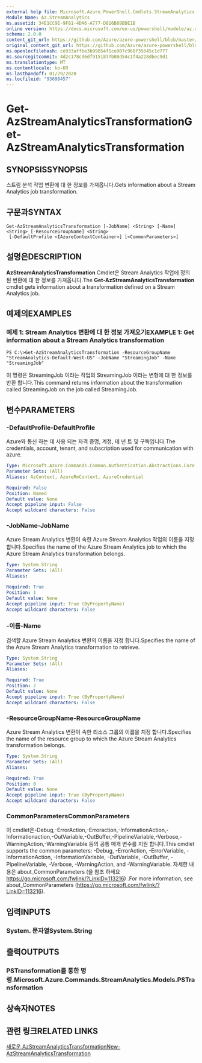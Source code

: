 ```yaml
---
external help file: Microsoft.Azure.PowerShell.Cmdlets.StreamAnalytics.dll-Help.xml
Module Name: Az.StreamAnalytics
ms.assetid: 34E1CC9E-9F81-4DA6-A777-D816B09BDE1B
online version: https://docs.microsoft.com/en-us/powershell/module/az.streamanalytics/get-azstreamanalyticstransformation
schema: 2.0.0
content_git_url: https://github.com/Azure/azure-powershell/blob/master/src/StreamAnalytics/StreamAnalytics/help/Get-AzStreamAnalyticsTransformation.md
original_content_git_url: https://github.com/Azure/azure-powershell/blob/master/src/StreamAnalytics/StreamAnalytics/help/Get-AzStreamAnalyticsTransformation.md
ms.openlocfilehash: ce933affbe3b99854f1ce907c968f35645c1d777
ms.sourcegitcommit: 4d2c178cd6df9151877b08d54c1f4a228dbec9d1
ms.translationtype: MT
ms.contentlocale: ko-KR
ms.lasthandoff: 01/29/2020
ms.locfileid: "93698457"
---
```

# <span data-ttu-id="0fc57-101">Get-AzStreamAnalyticsTransformation</span><span class="sxs-lookup"><span data-stu-id="0fc57-101">Get-AzStreamAnalyticsTransformation</span></span>

## <span data-ttu-id="0fc57-102">SYNOPSIS</span><span class="sxs-lookup"><span data-stu-id="0fc57-102">SYNOPSIS</span></span>
<span data-ttu-id="0fc57-103">스트림 분석 작업 변환에 대 한 정보를 가져옵니다.</span><span class="sxs-lookup"><span data-stu-id="0fc57-103">Gets information about a Stream Analytics job transformation.</span></span>

## <span data-ttu-id="0fc57-104">구문과</span><span class="sxs-lookup"><span data-stu-id="0fc57-104">SYNTAX</span></span>

```
Get-AzStreamAnalyticsTransformation [-JobName] <String> [-Name] <String> [-ResourceGroupName] <String>
 [-DefaultProfile <IAzureContextContainer>] [<CommonParameters>]
```

## <span data-ttu-id="0fc57-105">설명은</span><span class="sxs-lookup"><span data-stu-id="0fc57-105">DESCRIPTION</span></span>
<span data-ttu-id="0fc57-106">**AzStreamAnalyticsTransformation** Cmdlet은 Stream Analytics 작업에 정의 된 변환에 대 한 정보를 가져옵니다.</span><span class="sxs-lookup"><span data-stu-id="0fc57-106">The **Get-AzStreamAnalyticsTransformation** cmdlet gets information about a transformation defined on a Stream Analytics job.</span></span>

## <span data-ttu-id="0fc57-107">예제의</span><span class="sxs-lookup"><span data-stu-id="0fc57-107">EXAMPLES</span></span>

### <span data-ttu-id="0fc57-108">예제 1: Stream Analytics 변환에 대 한 정보 가져오기</span><span class="sxs-lookup"><span data-stu-id="0fc57-108">EXAMPLE 1: Get information about a Stream Analytics transformation</span></span>
```
PS C:\>Get-AzStreamAnalyticsTransformation -ResourceGroupName "StreamAnalytics-Default-West-US" -JobName "StreamingJob" -Name "StreamingJob"
```

<span data-ttu-id="0fc57-109">이 명령은 StreamingJob 이라는 작업의 StreamingJob 이라는 변형에 대 한 정보를 반환 합니다.</span><span class="sxs-lookup"><span data-stu-id="0fc57-109">This command returns information about the transformation called StreamingJob on the job called StreamingJob.</span></span>

## <span data-ttu-id="0fc57-110">변수</span><span class="sxs-lookup"><span data-stu-id="0fc57-110">PARAMETERS</span></span>

### <span data-ttu-id="0fc57-111">-DefaultProfile</span><span class="sxs-lookup"><span data-stu-id="0fc57-111">-DefaultProfile</span></span>
<span data-ttu-id="0fc57-112">Azure와 통신 하는 데 사용 되는 자격 증명, 계정, 테 넌 트 및 구독입니다.</span><span class="sxs-lookup"><span data-stu-id="0fc57-112">The credentials, account, tenant, and subscription used for communication with azure.</span></span>

```yaml
Type: Microsoft.Azure.Commands.Common.Authentication.Abstractions.Core.IAzureContextContainer
Parameter Sets: (All)
Aliases: AzContext, AzureRmContext, AzureCredential

Required: False
Position: Named
Default value: None
Accept pipeline input: False
Accept wildcard characters: False
```

### <span data-ttu-id="0fc57-113">-JobName</span><span class="sxs-lookup"><span data-stu-id="0fc57-113">-JobName</span></span>
<span data-ttu-id="0fc57-114">Azure Stream Analytics 변환이 속한 Azure Stream Analytics 작업의 이름을 지정 합니다.</span><span class="sxs-lookup"><span data-stu-id="0fc57-114">Specifies the name of the Azure Stream Analytics job to which the Azure Stream Analytics transformation belongs.</span></span>

```yaml
Type: System.String
Parameter Sets: (All)
Aliases:

Required: True
Position: 1
Default value: None
Accept pipeline input: True (ByPropertyName)
Accept wildcard characters: False
```

### <span data-ttu-id="0fc57-115">-이름</span><span class="sxs-lookup"><span data-stu-id="0fc57-115">-Name</span></span>
<span data-ttu-id="0fc57-116">검색할 Azure Stream Analytics 변환의 이름을 지정 합니다.</span><span class="sxs-lookup"><span data-stu-id="0fc57-116">Specifies the name of the Azure Stream Analytics transformation to retrieve.</span></span>

```yaml
Type: System.String
Parameter Sets: (All)
Aliases:

Required: True
Position: 2
Default value: None
Accept pipeline input: True (ByPropertyName)
Accept wildcard characters: False
```

### <span data-ttu-id="0fc57-117">-ResourceGroupName</span><span class="sxs-lookup"><span data-stu-id="0fc57-117">-ResourceGroupName</span></span>
<span data-ttu-id="0fc57-118">Azure Stream Analytics 변환이 속한 리소스 그룹의 이름을 지정 합니다.</span><span class="sxs-lookup"><span data-stu-id="0fc57-118">Specifies the name of the resource group to which the Azure Stream Analytics transformation belongs.</span></span>

```yaml
Type: System.String
Parameter Sets: (All)
Aliases:

Required: True
Position: 0
Default value: None
Accept pipeline input: True (ByPropertyName)
Accept wildcard characters: False
```

### <span data-ttu-id="0fc57-119">CommonParameters</span><span class="sxs-lookup"><span data-stu-id="0fc57-119">CommonParameters</span></span>
<span data-ttu-id="0fc57-120">이 cmdlet은-Debug,-ErrorAction,-Erroraction,-InformationAction,-Informationaction,-OutVariable,-OutBuffer,-PipelineVariable,-Verbose,-WarningAction,-WarningVariable 등의 공통 매개 변수를 지원 합니다.</span><span class="sxs-lookup"><span data-stu-id="0fc57-120">This cmdlet supports the common parameters: -Debug, -ErrorAction, -ErrorVariable, -InformationAction, -InformationVariable, -OutVariable, -OutBuffer, -PipelineVariable, -Verbose, -WarningAction, and -WarningVariable.</span></span> <span data-ttu-id="0fc57-121">자세한 내용은 about_CommonParameters (을 참조 하세요 https://go.microsoft.com/fwlink/?LinkID=113216) .</span><span class="sxs-lookup"><span data-stu-id="0fc57-121">For more information, see about_CommonParameters (https://go.microsoft.com/fwlink/?LinkID=113216).</span></span>

## <span data-ttu-id="0fc57-122">입력</span><span class="sxs-lookup"><span data-stu-id="0fc57-122">INPUTS</span></span>

### <span data-ttu-id="0fc57-123">System. 문자열</span><span class="sxs-lookup"><span data-stu-id="0fc57-123">System.String</span></span>

## <span data-ttu-id="0fc57-124">출력</span><span class="sxs-lookup"><span data-stu-id="0fc57-124">OUTPUTS</span></span>

### <span data-ttu-id="0fc57-125">PSTransformation를 통한 명령.</span><span class="sxs-lookup"><span data-stu-id="0fc57-125">Microsoft.Azure.Commands.StreamAnalytics.Models.PSTransformation</span></span>

## <span data-ttu-id="0fc57-126">상속자</span><span class="sxs-lookup"><span data-stu-id="0fc57-126">NOTES</span></span>

## <span data-ttu-id="0fc57-127">관련 링크</span><span class="sxs-lookup"><span data-stu-id="0fc57-127">RELATED LINKS</span></span>

[<span data-ttu-id="0fc57-128">새로운 AzStreamAnalyticsTransformation</span><span class="sxs-lookup"><span data-stu-id="0fc57-128">New-AzStreamAnalyticsTransformation</span></span>](./New-AzStreamAnalyticsTransformation.md)



